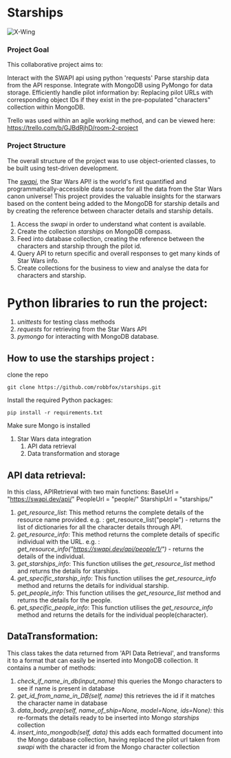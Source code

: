 # Starships

![X-Wing](https://www.denofgeek.com/wp-content/uploads/2019/12/x-wing.jpg?w=1024)
### Project Goal

This collaborative project aims to:

Interact with the SWAPI api using python 'requests'
Parse starship data from the API response.
Integrate with MongoDB using PyMongo for data storage.
Efficiently handle pilot information by:
Replacing pilot URLs with corresponding object IDs if they exist in the pre-populated "characters" collection within MongoDB.

Trello was used within an agile working method, and can be viewed here:
https://trello.com/b/GJBdRjhD/room-2-project

### Project Structure

The overall structure of the project was to use object-oriented classes, to be built using test-driven development.


The [*swapi*](https://swapi.dev/), the Star Wars API! is the world's first quantified and programmatically-accessible data source for all the data from the Star Wars canon universe! This project provides the valuable insights for the starwars based on the content being added to the MongoDB for starship details and by creating the reference between character details and starship details.
1. Access the *swapi* in order to understand what content is available.
2. Create the collection *starships* on MongoDB compass.
3. Feed into database collection, creating the reference between the characters and starship through the pilot id. 
4. Query API to return specific and overall responses to get many kinds of Star Wars info.
5.  Create collections for the business to view and analyse the data for characters and starship. 

# Python libraries to run the project:
1.  *unittests* for testing class methods
2.  *requests* for retrieving from the Star Wars API
3.  *pymongo* for interacting with MongoDB database.

## How to use the starships project :

clone the repo
````
git clone https://github.com/robbfox/starships.git
````

Install the required Python packages:
````
pip install -r requirements.txt
````
Make sure Mongo is installed


1.  Star Wars data integration
    1. API data retrieval
    2. Data transformation and storage
## API data retrieval:
In this class, APIRetrieval with two main functions:
BaseUrl = "https://swapi.dev/api/"
PeopleUrl = "people/"
StarshipUrl = "starships/"
1.  *get_resource_list*: This method returns the complete details of the resource name provided. 
e.g. : get_resource_list("people") -  returns the list of dictionaries for all the character details through API.
2. *get_resource_info*: This method returns the complete details of specific individual with the URL.
e.g. : *get_resource_info("https://swapi.dev/api/people/1/")* - returns the details of the individual.
3.  *get_starships_info*: This function utilises the *get_resource_list* method and returns the details for starships.
4.  *get_specific_starship_info*: This function utilises the *get_resource_info* method and returns the details for individual starship.
5.  *get_people_info*: This function utilises the *get_resource_list* method and returns the details for the people.
6.  *get_specific_people_info*: This function utilises the *get_resource_info* method and returns the details for the individual people(character). 

## DataTransformation:
This class takes the data returned from 'API Data Retrieval', and transforms it to a format that can easily be inserted into MongoDB collection.
It contains a number of methods:
1. *check_if_name_in_db(input_name)* this queries the Mongo characters to see if name is present in database
2. *get_id_from_name_in_DB(self, name)* this retrieves the id if it matches the character name in database
3. *data_body_prep(self, name_of_ship=None, model=None, ids=None):* this re-formats the details ready to be inserted into Mongo *starships* collection
4. *insert_into_mongodb(self, data)* this adds each formatted document into the Mongo database collection, having replaced the pilot url taken from *swapi* with the character id from the Mongo character collection







